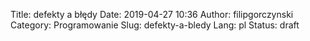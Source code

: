 Title: defekty a błędy
Date: 2019-04-27 10:36
Author: filipgorczynski
Category: Programowanie
Slug: defekty-a-bledy
Lang: pl
Status: draft


